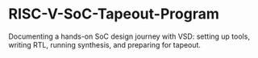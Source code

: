 # RISC-V-SoC-Tapeout-Program
Documenting a hands-on SoC design journey with VSD: setting up tools, writing RTL, running synthesis, and preparing for tapeout.
